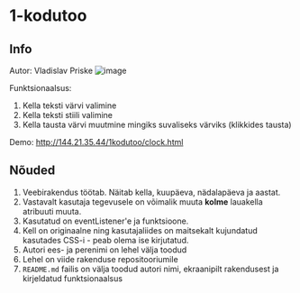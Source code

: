 # 1-kodutoo

## Info
  Autor: Vladislav Priske
  ![image](https://user-images.githubusercontent.com/55079623/171958677-82af4e7f-1da4-44cb-a870-a7257f463776.png)
  
  Funktsionaalsus:
  1) Kella teksti värvi valimine
  2) Kella teksti stiili valimine
  3) Kella tausta värvi muutmine mingiks suvaliseks värviks (klikkides tausta)

  Demo:
  http://144.21.35.44/1kodutoo/clock.html

## Nõuded

1. Veebirakendus töötab. Näitab kella, kuupäeva, nädalapäeva ja aastat.
1. Vastavalt kasutaja tegevusele on võimalik muuta **kolme** lauakella atribuuti muuta.
1. Kasutatud on eventListener'e ja funktsioone.
1. Kell on originaalne ning kasutajaliides on maitsekalt kujundatud kasutades CSS-i - peab olema ise kirjutatud. 
1. Autori ees- ja perenimi on lehel välja toodud
1. Lehel on viide rakenduse repositooriumile
1. `README.md` failis on välja toodud autori nimi, ekraanipilt rakendusest ja kirjeldatud funktsionaalsus
